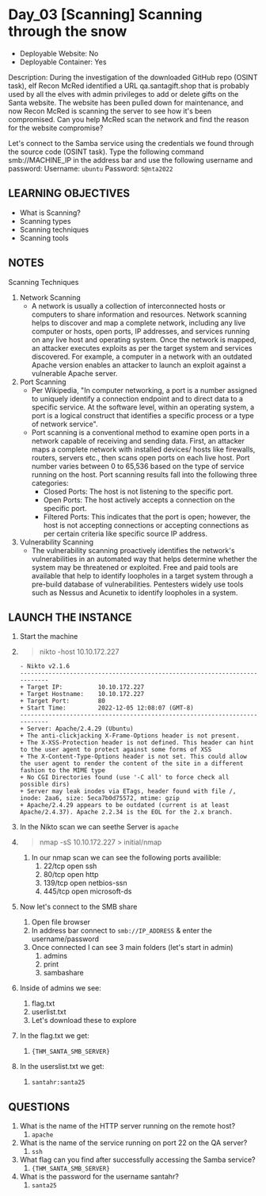 # Day_03 [Scanning] Scanning through the snow

+ Deployable Website: No
+ Deployable Container: Yes

Description: During the investigation of the downloaded GitHub repo (OSINT task), elf Recon McRed identified a URL qa.santagift.shop that is probably used by all the elves with admin privileges to add or delete gifts on the Santa website. The website has been pulled down for maintenance, and now Recon McRed is scanning the server to see how it's been compromised. Can you help McRed scan the network and find the reason for the website compromise?

Let's connect to the Samba service using the credentials we found through the source code (OSINT task). Type the following command smb://MACHINE_IP in the address bar and use the following username and password:
Username: `ubuntu`
Password: `S@nta2022`

## LEARNING OBJECTIVES

+ What is Scanning?
+ Scanning types
+ Scanning techniques
+ Scanning tools

## NOTES

Scanning Techniques

1. Network Scanning
   + A network is usually a collection of interconnected hosts or computers to share information and resources. Network scanning helps to discover and map a complete network, including any live computer or hosts, open ports, IP addresses, and services running on any live host and operating system. Once the network is mapped, an attacker executes exploits as per the target system and services discovered. For example, a computer in a network with an outdated Apache version enables an attacker to launch an exploit against a vulnerable Apache server.
2. Port Scanning
   + Per Wikipedia, "In computer networking, a port is a number assigned to uniquely identify a connection endpoint and to direct data to a specific service. At the software level, within an operating system, a port is a logical construct that identifies a specific process or a type of network service".
   + Port scanning is a conventional method to examine open ports in a network capable of receiving and sending data. First, an attacker maps a complete network with installed devices/ hosts like firewalls, routers, servers etc., then scans open ports on each live host. Port number varies between 0 to 65,536 based on the type of service running on the host. Port scanning results fall into the following three categories:
     + Closed Ports: The host is not listening to the specific port.
     + Open Ports: The host actively accepts a connection on the specific port.
     + Filtered Ports: This indicates that the port is open; however, the host is not accepting connections or accepting connections as per certain criteria like specific source IP address.
3. Vulnerability Scanning
   + The vulnerability scanning proactively identifies the network's vulnerabilities in an automated way that helps determine whether the system may be threatened or exploited. Free and paid tools are available that help to identify loopholes in a target system through a pre-build database of vulnerabilities. Pentesters widely use tools such as Nessus and Acunetix to identify loopholes in a system.

## LAUNCH THE INSTANCE

1. Start the machine
2. > nikto -host 10.10.172.227

   ```nikto
   - Nikto v2.1.6
   ---------------------------------------------------------------------------
   + Target IP:          10.10.172.227
   + Target Hostname:    10.10.172.227
   + Target Port:        80
   + Start Time:         2022-12-05 12:08:07 (GMT-8)
   ---------------------------------------------------------------------------
   + Server: Apache/2.4.29 (Ubuntu)
   + The anti-clickjacking X-Frame-Options header is not present.
   + The X-XSS-Protection header is not defined. This header can hint to the user agent to protect against some forms of XSS
   + The X-Content-Type-Options header is not set. This could allow the user agent to render the content of the site in a different fashion to the MIME type
   + No CGI Directories found (use '-C all' to force check all possible dirs)
   + Server may leak inodes via ETags, header found with file /, inode: 2aa6, size: 5eca7b0d75572, mtime: gzip
   + Apache/2.4.29 appears to be outdated (current is at least Apache/2.4.37). Apache 2.2.34 is the EOL for the 2.x branch.
   ```

3. In the Nikto scan we can seethe Server is `apache`
4. > nmap -sS 10.10.172.227 > initial/nmap
   1. In our nmap scan we can see the following ports availible:
      1. 22/tcp  open  ssh
      2. 80/tcp  open  http
      3. 139/tcp open  netbios-ssn
      4. 445/tcp open  microsoft-ds
5. Now let's connect to the SMB share
   1. Open file browser
   2. In address bar connect to `smb://IP_ADDRESS` & enter the username/password
   3. Once connected I can see 3 main folders (let's start in admin)
      1. admins
      2. print
      3. sambashare
6. Inside of admins we see:
   1. flag.txt
   2. userlist.txt
   3. Let's download these to explore
7. In the flag.txt we get:
   1. `{THM_SANTA_SMB_SERVER}`
8. In the userslist.txt we get:
   1. `santahr:santa25`

## QUESTIONS

1. What is the name of the HTTP server running on the remote host?
   1. `apache`
2. What is the name of the service running on port 22 on the QA server?
   1. `ssh`
3. What flag can you find after successfully accessing the Samba service?
   1. `{THM_SANTA_SMB_SERVER}`
4. What is the password for the username santahr?
   1. `santa25`
